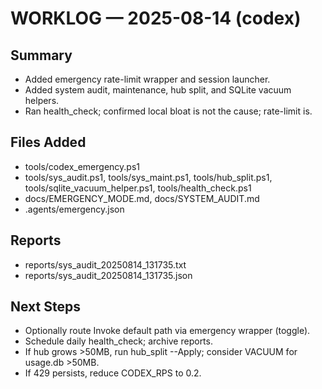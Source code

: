 # WORKLOG — 2025-08-14 (codex)

## Summary
- Added emergency rate-limit wrapper and session launcher.
- Added system audit, maintenance, hub split, and SQLite vacuum helpers.
- Ran health_check; confirmed local bloat is not the cause; rate-limit is.

## Files Added
- tools/codex_emergency.ps1
- tools/sys_audit.ps1, tools/sys_maint.ps1, tools/hub_split.ps1, tools/sqlite_vacuum_helper.ps1, tools/health_check.ps1
- docs/EMERGENCY_MODE.md, docs/SYSTEM_AUDIT.md
- .agents/emergency.json

## Reports
- reports/sys_audit_20250814_131735.txt
- reports/sys_audit_20250814_131735.json

## Next Steps
- Optionally route Invoke default path via emergency wrapper (toggle).
- Schedule daily health_check; archive reports.
- If hub grows >50MB, run hub_split --Apply; consider VACUUM for usage.db >50MB.
- If 429 persists, reduce CODEX_RPS to 0.2.

